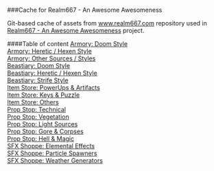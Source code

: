 ###Cache for Realm667 - An Awesome Awesomeness

Git-based cache of assets from www.realm667.com repository used in [Realm667 - An Awesome Awesomeness](https://github.com/alexey-lysiuk/Realm667-AAA) project.

####Table of content
[Armory: Doom Style](toc/armory-doom-style.md)  
[Armory: Heretic / Hexen Style](toc/armory-heretic-and-hexen-style.md)  
[Armory: Other Sources / Styles](toc/armory-other-sources-and-styles.md)  
[Beastiary: Doom Style](toc/beastiary-doom-style.md)  
[Beastiary: Heretic / Hexen Style](toc/beastiary-heretic-and-hexen-style.md)  
[Beastiary: Strife Style](toc/beastiary-strife-style.md)  
[Item Store: PowerUps & Artifacts](toc/item-store-powerups-and-artifacts.md)  
[Item Store: Keys & Puzzle](toc/item-store-keys-and-puzzle.md)  
[Item Store: Others](toc/item-store-others.md)  
[Prop Stop: Technical](toc/prop-stop-technical.md)  
[Prop Stop: Vegetation](toc/prop-stop-vegetation.md)  
[Prop Stop: Light Sources](toc/prop-stop-light-sources.md)  
[Prop Stop: Gore & Corpses](toc/prop-stop-gore-and-corpses.md)  
[Prop Stop: Hell & Magic](toc/prop-stop-hell-and-magic.md)  
[SFX Shoppe: Elemental Effects](toc/sfx-shoppe-elemental-effects.md)  
[SFX Shoppe: Particle Spawners](toc/sfx-shoppe-particle-spawners.md)  
[SFX Shoppe: Weather Generators](toc/sfx-shoppe-weather-generators.md)  
